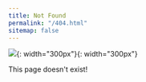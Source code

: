 ```yaml
---
title: Not Found
permalink: "/404.html"
sitemap: false
---
```


![]({{site.baseurl}}/images/logo.png){: width="300px"}{: width="300px"}

This page doesn't exist!
